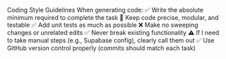Coding Style Guidelines
When generating code:
✅ Write the absolute minimum required to complete the task
🧩 Keep code precise, modular, and testable
✅ Add unit tests as much as possible
❌ Make no sweeping changes or unrelated edits
✅ Never break existing functionality
⚠️ If I need to take manual steps (e.g., Supabase config), clearly call them out
✅ Use GitHub version control properly (commits should match each task)